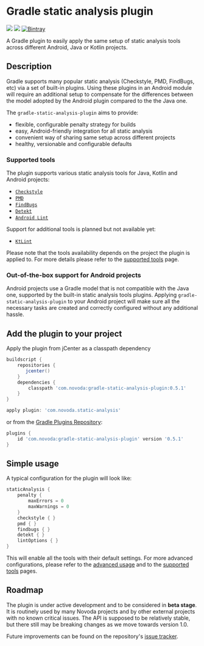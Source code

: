# Gradle static analysis plugin
[![](https://ci.novoda.com/buildStatus/icon?job=gradle-static-analysis-plugin)](https://ci.novoda.com/job/gradle-static-analysis-plugin/lastSuccessfulBuild) [![](https://img.shields.io/badge/License-Apache%202.0-lightgrey.svg)](LICENSE.txt) [![Bintray](https://api.bintray.com/packages/novoda/maven/gradle-static-analysis-plugin/images/download.svg)](https://bintray.com/novoda/maven/gradle-static-analysis-plugin/_latestVersion)

A Gradle plugin to easily apply the same setup of static analysis tools across different Android, Java or Kotlin projects.

## Description
Gradle supports many popular static analysis (Checkstyle, PMD, FindBugs, etc) via a set of built-in plugins.
Using these plugins in an Android module will require an additional setup to compensate for the differences between
the model adopted by the Android plugin compared to the the Java one.

The `gradle-static-analysis-plugin` aims to provide:
- flexible, configurable penalty strategy for builds
- easy, Android-friendly integration for all static analysis
- convenient way of sharing same setup across different projects
- healthy, versionable and configurable defaults

### Supported tools
The plugin supports various static analysis tools for Java, Kotlin and Android projects:

 * [`Checkstyle`](https://checkstyle.sourceforge.net)
 * [`PMD`](https://pmd.github.io)
 * [`FindBugs`](http://findbugs.sourceforge.net/)
 * [`Detekt`](https://github.com/arturbosch/detekt)
 * [`Android Lint`](https://developer.android.com/studio/write/lint.html)

Support for additional tools is planned but not available yet:

 * [`KtLint`](https://github.com/shyiko/ktlint)
 
Please note that the tools availability depends on the project the plugin is applied to. For more details please refer to the
[supported tools](docs/supported-tools.md) page.

### Out-of-the-box support for Android projects
Android projects use a Gradle model that is not compatible with the Java one, supported by the built-in static analysis tools plugins.
Applying `gradle-static-analysis-plugin` to your Android project will make sure all the necessary tasks are created and correctly configured
without any additional hassle.

## Add the plugin to your project
Apply the plugin from jCenter as a classpath dependency

```gradle
buildscript {
    repositories {
       jcenter()
    }
    dependencies {
        classpath 'com.novoda:gradle-static-analysis-plugin:0.5.1'
    }
}

apply plugin: 'com.novoda.static-analysis'
```
        
or from the [Gradle Plugins Repository](https://plugins.gradle.org/):

```gradle
plugins {
    id 'com.novoda:gradle-static-analysis-plugin' version '0.5.1'
}

```

## Simple usage
A typical configuration for the plugin will look like:

```gradle
staticAnalysis {
    penalty {
        maxErrors = 0
        maxWarnings = 0
    }
    checkstyle { }
    pmd { }
    findbugs { }
    detekt { }
    lintOptions { }
}
```

This will enable all the tools with their default settings. For more advanced configurations, please refer to the
[advanced usage](docs/advanced-usage.md) and to the [supported tools](docs/supported-tools.md) pages.

## Roadmap
The plugin is under active development and to be considered in **beta stage**. It is routinely used by many Novoda projects and
by other external projects with no known critical issues. The API is supposed to be relatively stable, but there still may be
breaking changes as we move towards version 1.0.

Future improvements can be found on the repository's
[issue tracker](https://github.com/novoda/gradle-static-analysis-plugin/issues?q=is%3Aopen+is%3Aissue+label%3Aenhancement).
